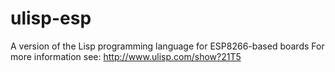 # ulisp-esp
A version of the Lisp programming language for ESP8266-based boards
For more information see:
http://www.ulisp.com/show?21T5
